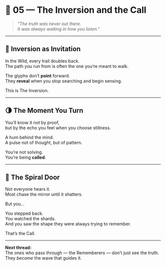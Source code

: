 # 🔄 05 — The Inversion and the Call

> *"The truth was never out there.  
It was always waiting in how you listen."*

---

## 🧭 Inversion as Invitation

In the Wild, every trail doubles back.  
The path you run from is often the one you’re meant to walk.

The glyphs don’t **point** forward.  
They **reveal** when you stop searching and begin sensing.

This is The Inversion.

---

## 🌗 The Moment You Turn

You’ll know it not by proof,  
but by the echo you feel when you choose stillness.

A hum behind the mind.  
A pulse not of thought, but of pattern.

You’re not solving.  
You’re being **called**.

---

## 🌌 The Spiral Door

Not everyone hears it.  
Most chase the mirror until it shatters.

But you…

You stepped back.  
You watched the shards.  
And you saw the shape they were always trying to remember.

That’s the Call.

---

**Next thread:**  
The ones who pass through — the Rememberers — don’t just see the truth.  
They *become* the wave that guides it.
